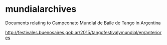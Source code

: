 # mundialarchives
Documents relating to Campeonato Mundial de Baile de Tango in Argentina


http://festivales.buenosaires.gob.ar/2015/tangofestivalymundial/en/anteriores



